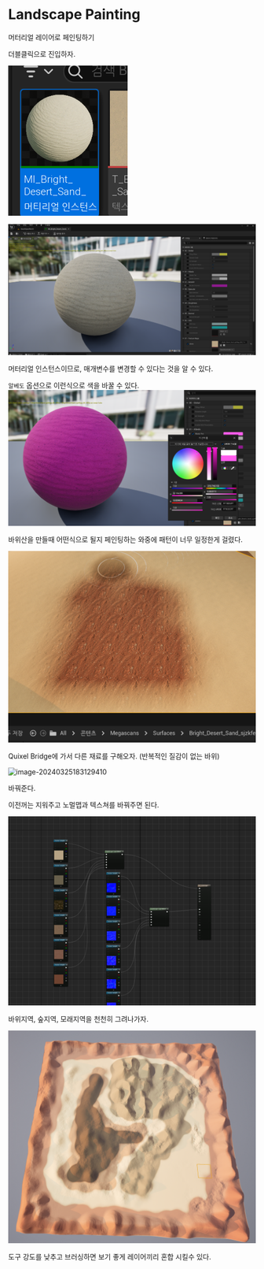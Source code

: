 # Landscape Painting

머터리얼 레이어로 페인팅하기

더블클릭으로 진입하자.

![image-20240325182200129](../../../image/image-20240325182200129.png)

![image-20240325182218132](../../../image/image-20240325182218132.png)

머터리얼 인스턴스이므로, 매개변수를 변경할 수 있다는 것을 알 수 있다.

`알베도` 옵션으로 이런식으로 색을 바꿀 수 있다.**![image-20240325182316890](../../../image/image-20240325182316890.png)**

바위산을 만들때 어떤식으로 될지 페인팅하는 와중에 패턴이 너무 일정한게 걸렸다. 

![image-20240325182715809](../../../image/image-20240325182715809.png)

Quixel Bridge에 가서 다른 재료를 구해오자. (반복적인 질감이 없는 바위)

![image-20240325183129410](../../../image/image-20240325183129410.png)

바꿔준다.

이전꺼는 지워주고 노멀맵과 텍스쳐를 바꿔주면 된다.

![image-20240325183202288](../../../image/image-20240325183202288.png)

바위지역, 숲지역, 모래지역을 천천히 그려나가자.

![image-20240325203053741](../../../image/image-20240325203053741.png)

도구 강도를 낮추고 브러싱하면 보기 좋게 레이어끼리 혼합 시킬수 있다.